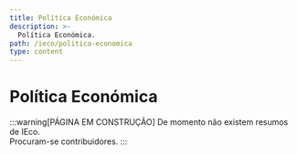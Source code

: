 ```yaml
---
title: Política Económica
description: >-
  Política Económica.
path: /ieco/politica-economica
type: content
---
```


# Política Económica

<!--
```toc

```
-->

:::warning[PÁGINA EM CONSTRUÇÃO]
De momento não existem resumos de IEco.  
Procuram-se contribuidores.
:::
